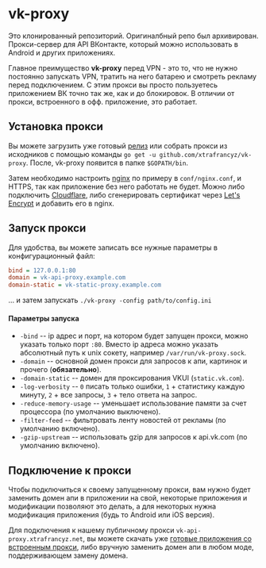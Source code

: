 # 

# vk-proxy

Это клонированный репозиторий. 
Оригиналбный репо был архивирован.
Прокси-сервер для API ВКонтакте, который можно использовать в Android и других приложениях.

Главное преимущество **vk-proxy** перед VPN - это то, что не нужно постоянно запускать VPN, тратить на него батарею и смотреть рекламу перед подключением. С этим прокси вы просто пользуетесь приложением ВК точно так же, как и до блокировок. В отличии от прокси, встроенного в офф. приложение, это работает.

## Установка прокси
Вы можете загрузить уже готовый [релиз](https://github.com/xtrafrancyz/vk-proxy/releases) или собрать прокси из исходников с помощью команды `go get -u github.com/xtrafrancyz/vk-proxy`. После, vk-proxy появится в папке `$GOPATH/bin`.

Затем необходимо настроить [nginx](https://nginx.org/) по примеру в `conf/nginx.conf`, и HTTPS, так как приложение без него работать не будет. Можно либо подключить [Cloudflare](https://www.cloudflare.com), либо сгенерировать сертификат через [Let's Encrypt](https://certbot.eff.org) и добавить его в nginx.

## Запуск прокси
Для удобства, вы можете записать все нужные параметры в конфигурационный файл:
```ini
bind = 127.0.0.1:80
domain = vk-api-proxy.example.com
domain-static = vk-static-proxy.example.com
```
... и затем запускать `./vk-proxy -config path/to/config.ini`

#### Параметры запуска
- `-bind` -- ip адрес и порт, на котором будет запущен прокси, можно указать только порт `:80`. Вместо ip адреса можно указать абсолютный путь к unix сокету, например `/var/run/vk-proxy.sock`.
- `-domain` -- основной домен прокси для запросов к апи, картинок и прочего (**обязательно**).
- `-domain-static` -- домен для проксирования VKUI (`static.vk.com`).
- `-log-verbosity` -- `0` писать только ошибки, `1` + статистику каждую минуту, `2` + все запросы, `3` + тело ответа на запрос.
- `-reduce-memory-usage` -- уменьшает использование памяти за счет процессора (по умолчанию выключено).
- `-filter-feed` -- фильтровать ленту новостей от рекламы (по умолчанию включено).
- `-gzip-upstream` -- использовать gzip для запросов к api.vk.com (по умолчанию включено).

## Подключение к прокси
Чтобы подключиться к своему запущенному прокси, вам нужно будет заменить домен апи в приложении на свой, некоторые приложения и модификации позволяют это делать, а для некоторых нужна модификация приложения (будь то Android или iOS версия).

Для подключения к нашему публичному прокси `vk-api-proxy.xtrafrancyz.net`, вы можете скачать уже [готовые приложения со встроенным прокси](https://xtrafrancyz.net/unblock-vk#modified_apps), либо вручную заменить домен апи в любом моде, поддерживающем замену домена.
